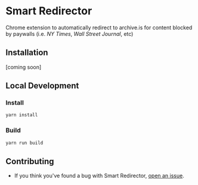 # Smart Redirector
Chrome extension to automatically redirect to archive.is for content blocked by paywalls (i.e. _NY Times_, _Wall Street Journal_, etc)

## Installation
[coming soon]

## Local Development

### Install
```sh
yarn install
```

### Build
```sh
yarn run build
```

## Contributing
- If you think you've found a bug with Smart Redirector, [open an issue](https://github.com/mokshjawa/smart-redirector/issues/new).
